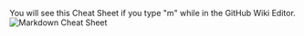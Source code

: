 You will see this Cheat Sheet if you type "m" while in the GitHub Wiki Editor.  
![Markdown Cheat Sheet](http://sphughes.github.io/wakame-vdc/img/MarkdownCheatSheet.png)